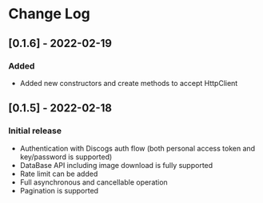# Change Log

## [0.1.6] - 2022-02-19

### Added

* Added new constructors and create methods to accept HttpClient

## [0.1.5] - 2022-02-18

### Initial release

* Authentication with Discogs auth flow (both personal access token and key/password is supported)
* DataBase API including image download is fully supported
* Rate limit can be added
* Full asynchronous and cancellable operation
* Pagination is supported
